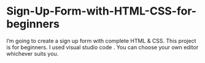 # Sign-Up-Form-with-HTML-CSS-for-beginners
 I’m going to create a sign up form with complete HTML &amp; CSS. This project is for beginners. I used visual studio code . You can choose your own editor whichever suits you.
